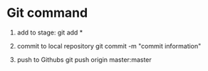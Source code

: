 # Git command
1. add to stage: 
    git add * 

2. commit to local repository
git commit -m "commit information"

3. push to Githubs
git push origin master:master